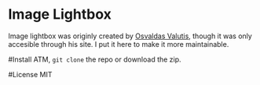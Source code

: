 Image Lightbox
==============
Image lightbox was originly created by [Osvaldas Valutis](http://osvaldas.info/image-lightbox-responsive-touch-friendly), though it was only accesible through his site. I put it here to make it more maintainable.

#Install
ATM, `git clone` the repo or download the zip.

#License
MIT
